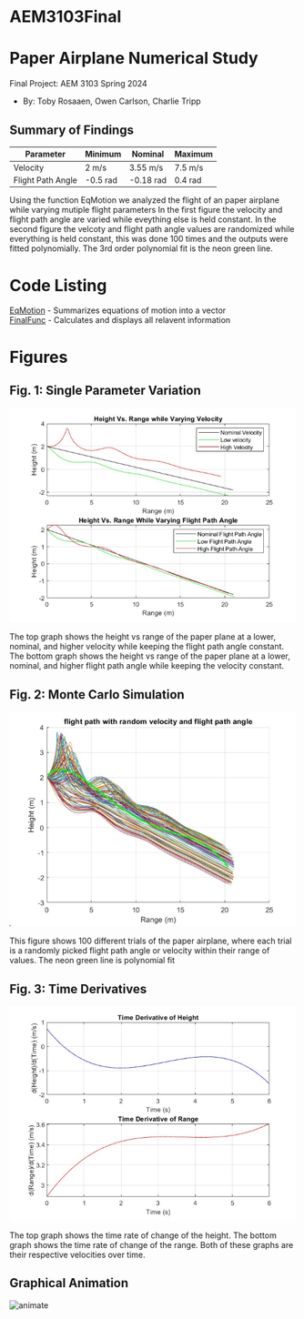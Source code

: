 # AEM3103Final
  # Paper Airplane Numerical Study
  Final Project: AEM 3103 Spring 2024

  - By: Toby Rosaaen, Owen Carlson, Charlie Tripp

  ## Summary of Findings

  | Parameter         | Minimum   | Nominal   | Maximum | 
  |-------------------|-----------|-----------|---------|
  | Velocity          |  2 m/s    | 3.55 m/s  | 7.5 m/s |
  | Flight Path Angle | -0.5 rad  | -0.18 rad | 0.4 rad |
  

  Using the function EqMotion we analyzed the flight of an paper airplane while varying mutiple flight parameters
  In the first figure the velocity and flight path angle are varied while eveything else is held constant.
  In the second figure the velcoty and flight path angle values are randomized while everything is held constant,
  this was done 100 times and the outputs were fitted polynomially. The 3rd order polynomial fit is the neon green line.

  # Code Listing
  [EqMotion](EqMotion.m) - Summarizes equations of motion into a vector <br> [FinalFunc](FinalFunc.m) - Calculates and displays all relavent information </p>

  # Figures

  ## Fig. 1: Single Parameter Variation
![HeightVsRange](HeightVsRange.jpg)

The top graph shows the height vs range of the paper plane at a lower, nominal, and higher velocity while keeping the flight path angle constant. The bottom graph shows the height vs range of the paper plane at a lower, nominal, and higher flight path angle while keeping the velocity constant.

  ## Fig. 2: Monte Carlo Simulation
![RandomParameters](RandomParameters.jpg)


 This figure shows 100 different trials of the paper airplane, where each trial is a randomly picked flight path angle or velocity within their range of values. The neon green line is polynomial fit

 ## Fig. 3: Time Derivatives
![Derivatives](Derivatives.jpg)

The top graph shows the time rate of change of the height. The bottom graph shows the time rate of change of the range. Both of these graphs are their respective velocities over time.

  ## Graphical Animation
![animate](https://github.com/TobyRosaaen/AEM3103Final/assets/167818556/dd8962b6-fc71-41e0-ad64-b5d9783edcfb)
